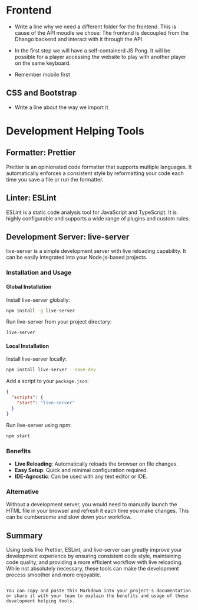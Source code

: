 # Frontend

- Write a line why we need a different folder for the frontend. This is cause of the API moudle we chose: The frontend is decoupled from the Dhango backend and interact with it through the API.
- In the first step we will have a self-containerd JS Pong. It will be possible for a player accessing the website to play with another player on the same keyboard.

- Remember mobile first

## CSS and Bootstrap

- Write a line about the way we import it

# Development Helping Tools

## Formatter: Prettier

Prettier is an opinionated code formatter that supports multiple languages. It automatically enforces a consistent style by reformatting your code each time you save a file or run the formatter.

## Linter: ESLint

ESLint is a static code analysis tool for JavaScript and TypeScript. It is highly configurable and supports a wide range of plugins and custom rules.

## Development Server: live-server

live-server is a simple development server with live reloading capability. It can be easily integrated into your Node.js-based projects.

### Installation and Usage

#### Global Installation

Install live-server globally:

```bash
npm install -g live-server
```

Run live-server from your project directory:

```bash
live-server
```

#### Local Installation

Install live-server locally:

```bash
npm install live-server --save-dev
```

Add a script to your `package.json`:

```json
{
  "scripts": {
    "start": "live-server"
  }
}
```

Run live-server using npm:

```bash
npm start
```

### Benefits

- **Live Reloading**: Automatically reloads the browser on file changes.
- **Easy Setup**: Quick and minimal configuration required.
- **IDE-Agnostic**: Can be used with any text editor or IDE.

### Alternative

Without a development server, you would need to manually launch the HTML file in your browser and refresh it each time you make changes. This can be cumbersome and slow down your workflow.

## Summary

Using tools like Prettier, ESLint, and live-server can greatly improve your development experience by ensuring consistent code style, maintaining code quality, and providing a more efficient workflow with live reloading. While not absolutely necessary, these tools can make the development process smoother and more enjoyable.

```

You can copy and paste this Markdown into your project's documentation or share it with your team to explain the benefits and usage of these development helping tools.
```
